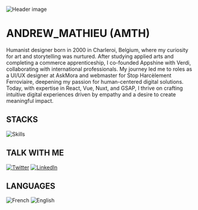 ![Header image](https://i.imgur.com/cel3BTG.png)

# ANDREW_MATHIEU (AMTH)

Humanist designer born in 2000 in Charleroi, Belgium, where my curiosity for art and storytelling was nurtured. After studying applied arts and completing a commerce apprenticeship, I co-founded Appshine with Verdi, collaborating with international professionals. My journey led me to roles as a UI/UX designer at AskMora and webmaster for Stop Harcèlement Ferroviaire, deepening my passion for human-centered digital solutions. Today, with expertise in React, Vue, Nuxt, and GSAP, I thrive on crafting intuitive digital experiences driven by empathy and a desire to create meaningful impact.

## STACKS

![Skills]([https://skillicons.dev/icons?i=nuxtjs,vue,nextjs,react,mongodb,nodejs,styledcomponents,astro,express,adonis,vite,webpack,vercel,threejs,tensorflow,svelte,supabase,sass,prisma,postman,netlify,docker,cloudflare,bash,js,ts&theme=light](https://skillicons.dev/icons?i=figma,photoshop,illustrator,html,css,js,typescript,tailwind,nuxt,vue,nextjs,react,mongodb,postgresql,nodejs,styledcomponents,astro,adonis,express,vite,webpack,vercel,threejs,tensorflow,svelte,bun,supabase,sass,prisma,postman,netlify,docker,cloudflare,bash&theme=light))




## TALK WITH ME

[![Twitter](https://img.shields.io/badge/Twitter-1DA1F2?style=for-the-badge&logo=twitter&logoColor=white)](https://twitter.com/noonedrewandy)
[![LinkedIn](https://img.shields.io/badge/LinkedIn-0077B5?style=for-the-badge&logo=linkedin&logoColor=white)](https://linkedin.com/in/andrew-mathieu)

## LANGUAGES

![French](https://flagcdn.com/32x24/fr.png) ![English](https://flagcdn.com/32x24/gb.png) 

